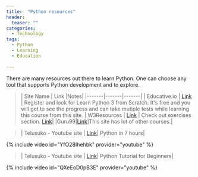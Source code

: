 ```yaml
---
title:  "Python resources"
header:
  teaser: ""
categories: 
  - Technology
tags:
  - Python
  - Learning
  - Education
 
---
```


There are many resources out there to learn Python. One can choose any tool that supports Python development and to explore.

> | Site Name | Link |Notes|
|-------|-------|-------|
| Educative.io | [Link](https://educative.io) | Register and look for Learn Python 3 from Scratch. It's free and you will get to see the progress and can take mutiple tests while learning this course from this site.
|  W3Resources | [Link](https://www.w3resource.com/python/python-tutorial.php) | Check out exercises section. [Link](https://www.w3resource.com/python-exercises/)|
|Guru99|[Link](https://www.guru99.com/python-tutorials.html)|This site has lot of other courses.|
 
> | Telusuko - Youtube site | [Link](https://www.youtube.com/watch?v=YfO28Ihehbk&t=11324s)| Python in 7 hours|
 
  {% include video id="YfO28Ihehbk" provider="youtube" %}

>| Telusuko - Youtube site | [Link](https://www.youtube.com/watch?v=QXeEoD0pB3E&list=PLsyeobzWxl7poL9JTVyndKe62ieoN-MZ3)| Python Tutorial for Beginners|
  
  {% include video id="QXeEoD0pB3E" provider="youtube" %}
 



 
